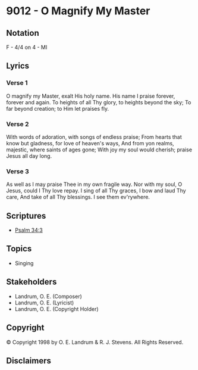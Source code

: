 # 9012 - O Magnify My Master

## Notation

F - 4/4 on 4 - MI

## Lyrics

### Verse 1

O magnify my Master, exalt His holy name. His name I praise forever, forever and again. To heights of all Thy glory, to heights beyond the sky; To far beyond creation; to Him let praises fly.

### Verse 2

With words of adoration, with songs of endless praise; From hearts that know but gladness, for love of heaven's ways, And from yon realms, majestic, where saints of ages gone; With joy my soul would cherish; praise Jesus all day long.

### Verse 3

As well as I may praise Thee in my own fragile way. Nor with my soul, O Jesus, could I Thy love repay. I sing of all Thy graces, I bow and laud Thy care, And take of all Thy blessings. I see them ev'rywhere.


## Scriptures

- [Psalm 34:3](https://www.biblegateway.com/passage/?search=Psalm%2034%3A3)

## Topics

- Singing

## Stakeholders

- Landrum, O. E. (Composer)
- Landrum, O. E. (Lyricist)
- Landrum, O. E. (Copyright Holder)

## Copyright

© Copyright 1998 by O. E. Landrum & R. J. Stevens. All Rights Reserved.


## Disclaimers


